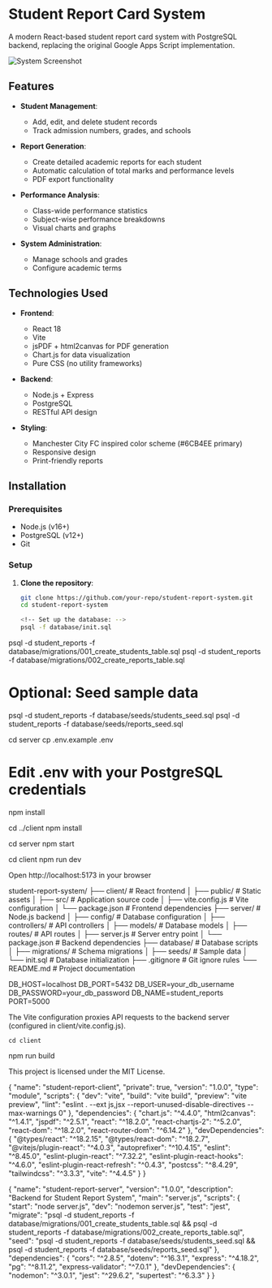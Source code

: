 <!-- README.md -->
# Student Report Card System

A modern React-based student report card system with PostgreSQL backend, replacing the original Google Apps Script implementation.

![System Screenshot](client/src/assets/screenshot.png)

## Features

- **Student Management**:
  - Add, edit, and delete student records
  - Track admission numbers, grades, and schools

- **Report Generation**:
  - Create detailed academic reports for each student
  - Automatic calculation of total marks and performance levels
  - PDF export functionality

- **Performance Analysis**:
  - Class-wide performance statistics
  - Subject-wise performance breakdowns
  - Visual charts and graphs

- **System Administration**:
  - Manage schools and grades
  - Configure academic terms

## Technologies Used

- **Frontend**:
  - React 18
  - Vite
  - jsPDF + html2canvas for PDF generation
  - Chart.js for data visualization
  - Pure CSS (no utility frameworks)

- **Backend**:
  - Node.js + Express
  - PostgreSQL
  - RESTful API design

- **Styling**:
  - Manchester City FC inspired color scheme (#6CB4EE primary)
  - Responsive design
  - Print-friendly reports

## Installation

### Prerequisites

- Node.js (v16+)
- PostgreSQL (v12+)
- Git

### Setup

1. **Clone the repository**:
   ```bash
   git clone https://github.com/your-repo/student-report-system.git
   cd student-report-system

   <!-- Set up the database: -->
   psql -f database/init.sql
psql -d student_reports -f database/migrations/001_create_students_table.sql
psql -d student_reports -f database/migrations/002_create_reports_table.sql
# Optional: Seed sample data
psql -d student_reports -f database/seeds/students_seed.sql
psql -d student_reports -f database/seeds/reports_seed.sql

<!-- Configure backend: -->

cd server
cp .env.example .env
# Edit .env with your PostgreSQL credentials
npm install

<!-- Configure frontend: -->

cd ../client
npm install

<!-- Running the Application -->

 <!-- Start the backend server: -->

 cd server
npm start

<!-- Start the frontend development server: -->

cd client
npm run dev

<!-- Access the application: -->
Open http://localhost:5173 in your browser


<!-- Project Structure -->

student-report-system/
├── client/                   # React frontend
│   ├── public/               # Static assets
│   ├── src/                  # Application source code
│   ├── vite.config.js        # Vite configuration
│   └── package.json          # Frontend dependencies
├── server/                   # Node.js backend
│   ├── config/               # Database configuration
│   ├── controllers/          # API controllers
│   ├── models/               # Database models
│   ├── routes/               # API routes
│   ├── server.js             # Server entry point
│   └── package.json          # Backend dependencies
├── database/                 # Database scripts
│   ├── migrations/           # Schema migrations
│   ├── seeds/                # Sample data
│   └── init.sql              # Database initialization
├── .gitignore                # Git ignore rules
└── README.md                 # Project documentation


<!-- Configuration
Backend Environment Variables

Create a .env file in the server directory: -->

DB_HOST=localhost
DB_PORT=5432
DB_USER=your_db_username
DB_PASSWORD=your_db_password
DB_NAME=student_reports
PORT=5000


<!-- Frontend Proxy -->

The Vite configuration proxies API requests to the backend server (configured in client/vite.config.js).

<!-- Deployment

For production deployment, you'll need to:

    Build the frontend: -->

    cd client
npm run build


<!-- License -->

This project is licensed under the MIT License.


<!-- Acknowledgements

    Original Google Apps Script implementation by [Your Name]

    Manchester City FC color inspiration
-->


  <!-- package.json Files -->
<!-- client/package.json -->

{
  "name": "student-report-client",
  "private": true,
  "version": "1.0.0",
  "type": "module",
  "scripts": {
    "dev": "vite",
    "build": "vite build",
    "preview": "vite preview",
    "lint": "eslint . --ext js,jsx --report-unused-disable-directives --max-warnings 0"
  },
  "dependencies": {
    "chart.js": "^4.4.0",
    "html2canvas": "^1.4.1",
    "jspdf": "^2.5.1",
    "react": "^18.2.0",
    "react-chartjs-2": "^5.2.0",
    "react-dom": "^18.2.0",
    "react-router-dom": "^6.14.2"
  },
  "devDependencies": {
    "@types/react": "^18.2.15",
    "@types/react-dom": "^18.2.7",
    "@vitejs/plugin-react": "^4.0.3",
    "autoprefixer": "^10.4.15",
    "eslint": "^8.45.0",
    "eslint-plugin-react": "^7.32.2",
    "eslint-plugin-react-hooks": "^4.6.0",
    "eslint-plugin-react-refresh": "^0.4.3",
    "postcss": "^8.4.29",
    "tailwindcss": "^3.3.3",
    "vite": "^4.4.5"
  }
}


<!-- server/package.json -->

{
  "name": "student-report-server",
  "version": "1.0.0",
  "description": "Backend for Student Report System",
  "main": "server.js",
  "scripts": {
    "start": "node server.js",
    "dev": "nodemon server.js",
    "test": "jest",
    "migrate": "psql -d student_reports -f database/migrations/001_create_students_table.sql && psql -d student_reports -f database/migrations/002_create_reports_table.sql",
    "seed": "psql -d student_reports -f database/seeds/students_seed.sql && psql -d student_reports -f database/seeds/reports_seed.sql"
  },
  "dependencies": {
    "cors": "^2.8.5",
    "dotenv": "^16.3.1",
    "express": "^4.18.2",
    "pg": "^8.11.2",
    "express-validator": "^7.0.1"
  },
  "devDependencies": {
    "nodemon": "^3.0.1",
    "jest": "^29.6.2",
    "supertest": "^6.3.3"
  }
}



